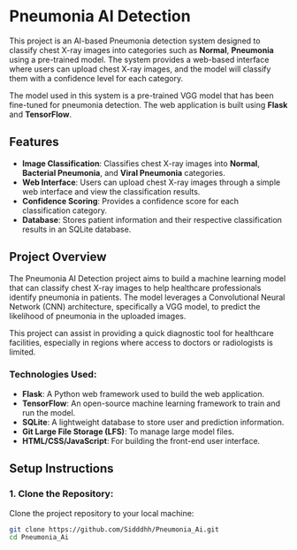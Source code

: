 # Pneumonia AI Detection

This project is an AI-based Pneumonia detection system designed to classify chest X-ray images into categories such as **Normal**, **Pneumonia** using a pre-trained model. The system provides a web-based interface where users can upload chest X-ray images, and the model will classify them with a confidence level for each category. 

The model used in this system is a pre-trained VGG model that has been fine-tuned for pneumonia detection. The web application is built using **Flask** and **TensorFlow**.

## Features
- **Image Classification**: Classifies chest X-ray images into **Normal**, **Bacterial Pneumonia**, and **Viral Pneumonia** categories.
- **Web Interface**: Users can upload chest X-ray images through a simple web interface and view the classification results.
- **Confidence Scoring**: Provides a confidence score for each classification category.
- **Database**: Stores patient information and their respective classification results in an SQLite database.

## Project Overview
The Pneumonia AI Detection project aims to build a machine learning model that can classify chest X-ray images to help healthcare professionals identify pneumonia in patients. The model leverages a Convolutional Neural Network (CNN) architecture, specifically a VGG model, to predict the likelihood of pneumonia in the uploaded images. 

This project can assist in providing a quick diagnostic tool for healthcare facilities, especially in regions where access to doctors or radiologists is limited.

### Technologies Used:
- **Flask**: A Python web framework used to build the web application.
- **TensorFlow**: An open-source machine learning framework to train and run the model.
- **SQLite**: A lightweight database to store user and prediction information.
- **Git Large File Storage (LFS)**: To manage large model files.
- **HTML/CSS/JavaScript**: For building the front-end user interface.

## Setup Instructions

### 1. Clone the Repository:
Clone the project repository to your local machine:

```bash
git clone https://github.com/Sidddhh/Pneumonia_Ai.git
cd Pneumonia_Ai
